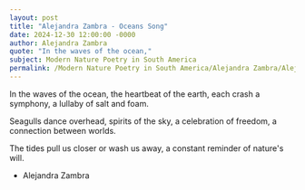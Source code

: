 ```yaml
---
layout: post
title: "Alejandra Zambra - Oceans Song"
date: 2024-12-30 12:00:00 -0000
author: Alejandra Zambra
quote: "In the waves of the ocean,"
subject: Modern Nature Poetry in South America
permalink: /Modern Nature Poetry in South America/Alejandra Zambra/Alejandra Zambra - Oceans Song
---
```


In the waves of the ocean,
the heartbeat of the earth,
each crash a symphony,
a lullaby of salt and foam.

Seagulls dance overhead,
spirits of the sky,
a celebration of freedom,
a connection between worlds.

The tides pull us closer
or wash us away,
a constant reminder
of nature's will.

- Alejandra Zambra

